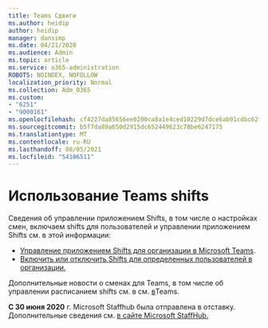 ```yaml
---
title: Teams Сдвиги
ms.author: heidip
author: heidip
manager: dansimp
ms.date: 04/21/2020
ms.audience: Admin
ms.topic: article
ms.service: o365-administration
ROBOTS: NOINDEX, NOFOLLOW
localization_priority: Normal
ms.collection: Adm_O365
ms.custom:
- "6251"
- "9000161"
ms.openlocfilehash: cf4227da85656ee0200ca8a1e4ced10229d7dce6ab91cdbc62f63a41c899c80d
ms.sourcegitcommit: b5f7da89a650d2915dc652449623c78be6247175
ms.translationtype: MT
ms.contentlocale: ru-RU
ms.lasthandoff: 08/05/2021
ms.locfileid: "54106511"
---
```

# <a name="using-teams-shifts"></a>Использование Teams shifts

Сведения об управлении приложением Shifts, в том числе о настройках смен, включаем shifts для пользователей и управлении приложением Shifts см. в этой информации:
 
- [Управление приложением Shifts для организации в Microsoft Teams](https://docs.microsoft.com/microsoftteams/expand-teams-across-your-org/shifts/manage-the-shifts-app-for-your-organization-in-teams#set-up-shifts).
- [Включить или отключить Shifts для определенных пользователей в организации.](https://docs.microsoft.com/microsoftteams/expand-teams-across-your-org/shifts/manage-the-shifts-app-for-your-organization-in-teams#enable-or-disable-shifts-for-specific-users-in-your-organization)

Дополнительные новости о сменах для Teams, в том числе об управлении расписанием shifts см. в см. [в](https://docs.microsoft.com/microsoftteams/expand-teams-across-your-org/shifts-for-teams-landing-page)Teams.

**С 30 июня 2020** г. Microsoft Staffhub была отправлена в отставку. Дополнительные сведения см. [в сайте Microsoft StaffHub.](https://docs.microsoft.com/MicrosoftTeams/expand-teams-across-your-org/shifts/microsoft-staffhub-to-be-retired)

